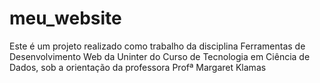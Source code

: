 # meu_website

Este é um projeto realizado como trabalho da disciplina Ferramentas de Desenvolvimento Web da Uninter do Curso de Tecnologia em Ciência de Dados, sob a orientação da professora Profª Margaret Klamas
